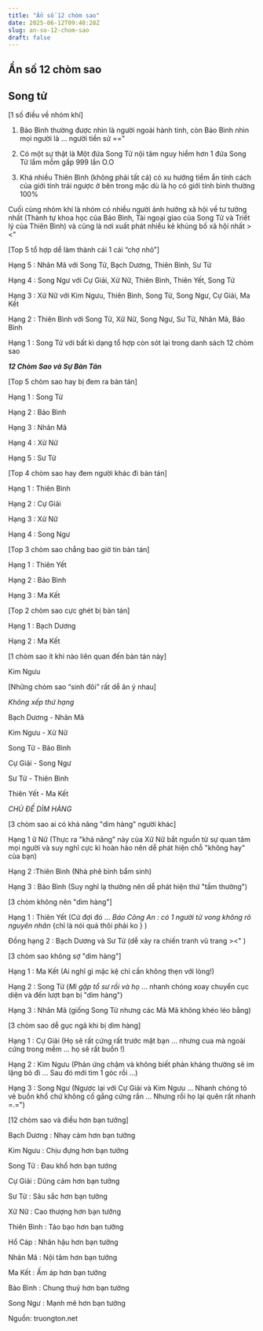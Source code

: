 ```yaml
---
title: "Ẩn số 12 chòm sao"
date: 2025-06-12T09:48:28Z
slug: an-so-12-chom-sao
draft: false
---
```


## Ẩn số 12 chòm sao

## Song tử

‎[1 số điều về nhóm khí]

1. Bảo Bình thường được nhìn là người ngoài hành tinh, còn Bảo Bình nhìn mọi người là ... người tiền sử =="

2. Có một sự thật là Một đứa Song Tử nội tâm nguy hiểm hơn 1 đứa Song Tử lắm mồm gấp 999 lần O.O

3. Khá nhiều Thiên Bình (không phải tất cả) có xu hướng tiềm ẩn tính cách của giới tính trái ngược ở bên trong mặc dù là họ có giới tính bình thường 100%

Cuối cùng nhóm khí là nhóm có nhiều người ảnh hưởng xã hội về tư tưởng nhất (Thành tự khoa học của Bảo Bình, Tài ngoại giao của Song Tử và Triết lý của Thiên Bình) và cũng là nơi xuất phát nhiều kẻ khủng bố xã hội nhất ><"

[Top 5 tổ hợp dể làm thành cái 1 cái “chợ nhỏ”]

Hạng 5 : Nhân Mã với Song Tử, Bạch Dương, Thiên Bình, Sư Tử

Hạng 4 : Song Ngư với Cự Giải, Xử Nữ, Thiên Bình, Thiên Yết, Song Tử

Hạng 3 : Xử Nữ với Kim Ngưu, Thiên Bình, Song Tử, Song Ngư, Cự Giải, Ma Kết

Hạng 2 : Thiên Bình với Song Tử, Xữ Nữ, Song Ngư, Sư Tử, Nhân Mã, Bảo Bình

Hạng 1 : Song Tử với bất kì dạng tổ hợp còn sót lại trong danh sách 12 chòm sao 

***12 Chòm Sao và Sự Bàn Tán***

[Top 5 chòm sao hay bị đem ra bàn tán]

Hạng 1 : Song Tử

Hạng 2 : Bảo Bình

Hạng 3 : Nhân Mã

Hạng 4 : Xử Nữ

Hạng 5 : Sư Tử

[Top 4 chòm sao hay đem người khác đi bàn tán]

Hạng 1 : Thiên Bình

Hạng 2 : Cự Giải

Hạng 3 : Xử Nữ

Hạng 4 : Song Ngư 

[Top 3 chòm sao chẳng bao giờ tin bàn tán]

Hạng 1 : Thiên Yết

Hạng 2 : Bảo Bình

Hạng 3 : Ma Kết

[Top 2 chòm sao cực ghét bị bàn tán]

Hạng 1 : Bạch Dương

Hạng 2 : Ma Kết

[1 chòm sao ít khi nào liên quan đến bàn tán này]

Kim Ngưu

[Những chòm sao “sinh đôi” rất dễ ăn ý nhau]

*Không xếp thứ hạng*

Bạch Dương - Nhân Mã

Kim Ngưu - Xử Nữ

Song Tử - Bảo Bình

Cự Giải - Song Ngư

Sư Tử - Thiên Bình

Thiên Yết - Ma Kết


*CHỦ ĐỀ DÌM HÀNG*

[3 chòm sao ai có khả năng "dìm hàng" người khác]

Hạng 1 ữ Nữ (Thực ra "khả năng" này của Xữ Nữ bắt nguồn từ sự quan tâm mọi người và suy nghĩ cực kì hoàn hảo nên dễ phát hiện chỗ "không hay" của bạn)

Hạng 2 :Thiên Bình (Nhà phê bình bẩm sinh)

Hạng 3 : Bảo Bình (Suy nghĩ lạ thường nên dễ phát hiện thứ "tầm thường")

[3 chòm không nên "dìm hàng"]

Hạng 1 : Thiên Yết (Cứ đợi đó ... *Báo Công An : có 1 người tử vong không rõ nguyên nhân* {chỉ là nói quá thôi phải ko  } )

Đồng hạng 2 : Bạch Dương và Sư Tử (dễ xảy ra chiến tranh vũ trang ><" )

[3 chòm sao không sợ "dìm hàng"]

Hạng 1 : Ma Kết (Ai nghĩ gì mặc kệ chỉ cần không thẹn với lòng!)

Hạng 2 : Song Tử (*Mi gặp tổ sư rồi và họ* ... nhanh chóng xoay chuyển cục diện và đến lượt bạn bị "dìm hàng")

Hạng 3 : Nhân Mã (giống Song Tử nhưng các Mã Mã không khéo léo bằng)


[3 chòm sao dễ gục ngã khi bị dìm hàng]

Hạng 1 : Cự Giải (Họ sẽ rất cứng rất trước mặt bạn ... nhưng cua mà ngoài cứng trong mềm ... họ sẽ rất buồn !)

Hạng 2 : Kim Ngưu (Phản ứng chậm và không biết phản kháng thường sẽ im lặng bỏ đi ... Sau đó mới tìm 1 góc rồi ...)

Hạng 3 : Song Ngư (Ngược lại với Cự Giải và Kim Ngưu ... Nhanh chóng tỏ vẻ buồn khổ chứ không cố gắng cứng rắn ... Nhưng rồi họ lại quên rất nhanh =.=")

[12 chòm sao và điều hơn bạn tưởng]

Bạch Dương : Nhạy cảm hơn bạn tưởng

Kim Ngưu : Chịu đựng hơn bạn tưởng

Song Tử : Đau khổ hơn bạn tưởng

Cự Giải : Dũng cảm hơn bạn tưởng

Sư Tử : Sâu sắc hơn bạn tưởng

Xữ Nữ : Cao thượng hơn bạn tưởng

Thiên Bình : Táo bạo hơn bạn tưởng

Hổ Cáp : Nhân hậu hơn bạn tưởng

Nhân Mã : Nội tâm hơn bạn tưởng

Ma Kết : Ấm áp hơn bạn tưởng

Bảo Bình : Chung thuỷ hơn bạn tưởng

Song Ngư : Mạnh mẽ hơn bạn tưởng

Nguồn: truongton.net